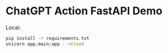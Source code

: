 # ChatGPT Action FastAPI Demo

Local:
```bash
pip install -r requirements.txt
uvicorn app.main:app --reload

